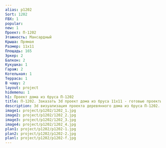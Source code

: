 ```yaml
---
alias: p1202
Sort: 1202
FBX: 1
popular: 
new: 1
Проект: П-1202
Этажность: Мансардный
Крыша: Прямая
Размер: 11х11
Площадь: 165
Эркер: 2
Балкон: 2
Кукушка: 1
Гараж: 2
Котельная: 1
Терраса: 1
В чашу: 2
layout: project
hidemenu: 1
h1: Проект дома из бруса П-1202
title: П-1202. Заказать 3d проект дома из бруса 11х11 - готовые проекты
description: 3d визуализация проекта деревянного дома из бруса П-1202. Площадь 165 м2, размер 11х11. Вы можете внести любые изменения в проект.
image1: project/p1202/1202_1.jpg
image2: project/p1202/1202_2.jpg
image3: project/p1202/1202_3.jpg
image4: project/p1202/1202_4.jpg
plan1: project/p1202/p1202-1.jpg
plan2: project/p1202/p1202-2.jpg
planl: project/p1202/p1202-f.jpg
---
```

